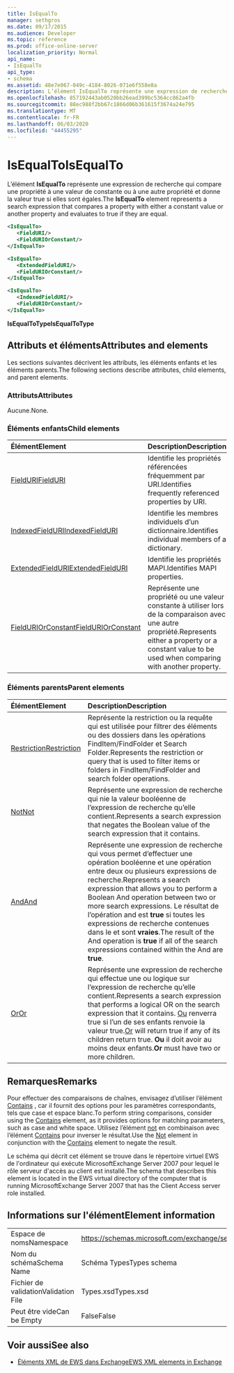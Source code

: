 ```yaml
---
title: IsEqualTo
manager: sethgros
ms.date: 09/17/2015
ms.audience: Developer
ms.topic: reference
ms.prod: office-online-server
localization_priority: Normal
api_name:
- IsEqualTo
api_type:
- schema
ms.assetid: 48e7e067-049c-4184-8026-071e6f558e8a
description: L’élément IsEqualTo représente une expression de recherche qui compare une propriété à une valeur de constante ou à une autre propriété et donne la valeur true si elles sont égales.
ms.openlocfilehash: 857192443ab0520bb26ead399bc5364cc862a4fb
ms.sourcegitcommit: 88ec988f2bb67c1866d06b361615f3674a24e795
ms.translationtype: MT
ms.contentlocale: fr-FR
ms.lasthandoff: 06/03/2020
ms.locfileid: "44455295"
---
```

# <a name="isequalto"></a><span data-ttu-id="c458e-103">IsEqualTo</span><span class="sxs-lookup"><span data-stu-id="c458e-103">IsEqualTo</span></span>

<span data-ttu-id="c458e-104">L’élément **IsEqualTo** représente une expression de recherche qui compare une propriété à une valeur de constante ou à une autre propriété et donne la valeur true si elles sont égales.</span><span class="sxs-lookup"><span data-stu-id="c458e-104">The **IsEqualTo** element represents a search expression that compares a property with either a constant value or another property and evaluates to true if they are equal.</span></span> 
  
```xml
<IsEqualTo>
   <FieldURI/>
   <FieldURIOrConstant/>
</IsEqualTo>
```

```xml
<IsEqualTo>
   <ExtendedFieldURI/>
   <FieldURIOrConstant/>
</IsEqualTo>
```

```xml
<IsEqualTo>
   <IndexedFieldURI/> 
   <FieldURIOrConstant/>
</IsEqualTo>
```

<span data-ttu-id="c458e-105">**IsEqualToType**</span><span class="sxs-lookup"><span data-stu-id="c458e-105">**IsEqualToType**</span></span>

## <a name="attributes-and-elements"></a><span data-ttu-id="c458e-106">Attributs et éléments</span><span class="sxs-lookup"><span data-stu-id="c458e-106">Attributes and elements</span></span>

<span data-ttu-id="c458e-107">Les sections suivantes décrivent les attributs, les éléments enfants et les éléments parents.</span><span class="sxs-lookup"><span data-stu-id="c458e-107">The following sections describe attributes, child elements, and parent elements.</span></span>
  
### <a name="attributes"></a><span data-ttu-id="c458e-108">Attributs</span><span class="sxs-lookup"><span data-stu-id="c458e-108">Attributes</span></span>

<span data-ttu-id="c458e-109">Aucune.</span><span class="sxs-lookup"><span data-stu-id="c458e-109">None.</span></span>
  
### <a name="child-elements"></a><span data-ttu-id="c458e-110">Éléments enfants</span><span class="sxs-lookup"><span data-stu-id="c458e-110">Child elements</span></span>

|<span data-ttu-id="c458e-111">**Élément**</span><span class="sxs-lookup"><span data-stu-id="c458e-111">**Element**</span></span>|<span data-ttu-id="c458e-112">**Description**</span><span class="sxs-lookup"><span data-stu-id="c458e-112">**Description**</span></span>|
|:-----|:-----|
|[<span data-ttu-id="c458e-113">FieldURI</span><span class="sxs-lookup"><span data-stu-id="c458e-113">FieldURI</span></span>](fielduri.md) <br/> |<span data-ttu-id="c458e-114">Identifie les propriétés référencées fréquemment par URI.</span><span class="sxs-lookup"><span data-stu-id="c458e-114">Identifies frequently referenced properties by URI.</span></span>  <br/> |
|[<span data-ttu-id="c458e-115">IndexedFieldURI</span><span class="sxs-lookup"><span data-stu-id="c458e-115">IndexedFieldURI</span></span>](indexedfielduri.md) <br/> |<span data-ttu-id="c458e-116">Identifie les membres individuels d’un dictionnaire.</span><span class="sxs-lookup"><span data-stu-id="c458e-116">Identifies individual members of a dictionary.</span></span>  <br/> |
|[<span data-ttu-id="c458e-117">ExtendedFieldURI</span><span class="sxs-lookup"><span data-stu-id="c458e-117">ExtendedFieldURI</span></span>](extendedfielduri.md) <br/> |<span data-ttu-id="c458e-118">Identifie les propriétés MAPI.</span><span class="sxs-lookup"><span data-stu-id="c458e-118">Identifies MAPI properties.</span></span>  <br/> |
|[<span data-ttu-id="c458e-119">FieldURIOrConstant</span><span class="sxs-lookup"><span data-stu-id="c458e-119">FieldURIOrConstant</span></span>](fielduriorconstant.md) <br/> |<span data-ttu-id="c458e-120">Représente une propriété ou une valeur constante à utiliser lors de la comparaison avec une autre propriété.</span><span class="sxs-lookup"><span data-stu-id="c458e-120">Represents either a property or a constant value to be used when comparing with another property.</span></span>  <br/> |
   
### <a name="parent-elements"></a><span data-ttu-id="c458e-121">Éléments parents</span><span class="sxs-lookup"><span data-stu-id="c458e-121">Parent elements</span></span>

|<span data-ttu-id="c458e-122">**Élément**</span><span class="sxs-lookup"><span data-stu-id="c458e-122">**Element**</span></span>|<span data-ttu-id="c458e-123">**Description**</span><span class="sxs-lookup"><span data-stu-id="c458e-123">**Description**</span></span>|
|:-----|:-----|
|[<span data-ttu-id="c458e-124">Restriction</span><span class="sxs-lookup"><span data-stu-id="c458e-124">Restriction</span></span>](restriction.md) <br/> |<span data-ttu-id="c458e-125">Représente la restriction ou la requête qui est utilisée pour filtrer des éléments ou des dossiers dans les opérations FindItem/FindFolder et Search Folder.</span><span class="sxs-lookup"><span data-stu-id="c458e-125">Represents the restriction or query that is used to filter items or folders in FindItem/FindFolder and search folder operations.</span></span>  <br/> |
|[<span data-ttu-id="c458e-126">Not</span><span class="sxs-lookup"><span data-stu-id="c458e-126">Not</span></span>](not.md) <br/> |<span data-ttu-id="c458e-127">Représente une expression de recherche qui nie la valeur booléenne de l’expression de recherche qu’elle contient.</span><span class="sxs-lookup"><span data-stu-id="c458e-127">Represents a search expression that negates the Boolean value of the search expression that it contains.</span></span>  <br/> |
|[<span data-ttu-id="c458e-128">And</span><span class="sxs-lookup"><span data-stu-id="c458e-128">And</span></span>](and.md) <br/> |<span data-ttu-id="c458e-129">Représente une expression de recherche qui vous permet d’effectuer une opération booléenne et une opération entre deux ou plusieurs expressions de recherche.</span><span class="sxs-lookup"><span data-stu-id="c458e-129">Represents a search expression that allows you to perform a Boolean And operation between two or more search expressions.</span></span> <span data-ttu-id="c458e-130">Le résultat de l’opération and est **true** si toutes les expressions de recherche contenues dans le et sont **vraies**.</span><span class="sxs-lookup"><span data-stu-id="c458e-130">The result of the And operation is **true** if all of the search expressions contained within the And are **true**.</span></span>  <br/> |
|[<span data-ttu-id="c458e-131">Or</span><span class="sxs-lookup"><span data-stu-id="c458e-131">Or</span></span>](or.md) <br/> |<span data-ttu-id="c458e-132">Représente une expression de recherche qui effectue une ou logique sur l’expression de recherche qu’elle contient.</span><span class="sxs-lookup"><span data-stu-id="c458e-132">Represents a search expression that performs a logical OR on the search expression that it contains.</span></span> <span data-ttu-id="c458e-133">[Ou](or.md) renverra true si l’un de ses enfants renvoie la valeur true.</span><span class="sxs-lookup"><span data-stu-id="c458e-133">[Or](or.md) will return true if any of its children return true.</span></span> <span data-ttu-id="c458e-134">**Ou** il doit avoir au moins deux enfants.</span><span class="sxs-lookup"><span data-stu-id="c458e-134">**Or** must have two or more children.</span></span>  <br/> |
   
## <a name="remarks"></a><span data-ttu-id="c458e-135">Remarques</span><span class="sxs-lookup"><span data-stu-id="c458e-135">Remarks</span></span>

<span data-ttu-id="c458e-136">Pour effectuer des comparaisons de chaînes, envisagez d’utiliser l’élément [Contains](contains.md) , car il fournit des options pour les paramètres correspondants, tels que case et espace blanc.</span><span class="sxs-lookup"><span data-stu-id="c458e-136">To perform string comparisons, consider using the [Contains](contains.md) element, as it provides options for matching parameters, such as case and white space.</span></span> <span data-ttu-id="c458e-137">Utilisez l’élément [not](not.md) en combinaison avec l’élément [Contains](contains.md) pour inverser le résultat.</span><span class="sxs-lookup"><span data-stu-id="c458e-137">Use the [Not](not.md) element in conjunction with the [Contains](contains.md) element to negate the result.</span></span> 
  
<span data-ttu-id="c458e-138">Le schéma qui décrit cet élément se trouve dans le répertoire virtuel EWS de l'ordinateur qui exécute MicrosoftExchange Server 2007 pour lequel le rôle serveur d'accès au client est installé.</span><span class="sxs-lookup"><span data-stu-id="c458e-138">The schema that describes this element is located in the EWS virtual directory of the computer that is running MicrosoftExchange Server 2007 that has the Client Access server role installed.</span></span>
  
## <a name="element-information"></a><span data-ttu-id="c458e-139">Informations sur l'élément</span><span class="sxs-lookup"><span data-stu-id="c458e-139">Element information</span></span>

|||
|:-----|:-----|
|<span data-ttu-id="c458e-140">Espace de noms</span><span class="sxs-lookup"><span data-stu-id="c458e-140">Namespace</span></span>  <br/> |https://schemas.microsoft.com/exchange/services/2006/types  <br/> |
|<span data-ttu-id="c458e-141">Nom du schéma</span><span class="sxs-lookup"><span data-stu-id="c458e-141">Schema Name</span></span>  <br/> |<span data-ttu-id="c458e-142">Schéma Types</span><span class="sxs-lookup"><span data-stu-id="c458e-142">Types schema</span></span>  <br/> |
|<span data-ttu-id="c458e-143">Fichier de validation</span><span class="sxs-lookup"><span data-stu-id="c458e-143">Validation File</span></span>  <br/> |<span data-ttu-id="c458e-144">Types.xsd</span><span class="sxs-lookup"><span data-stu-id="c458e-144">Types.xsd</span></span>  <br/> |
|<span data-ttu-id="c458e-145">Peut être vide</span><span class="sxs-lookup"><span data-stu-id="c458e-145">Can be Empty</span></span>  <br/> |<span data-ttu-id="c458e-146">False</span><span class="sxs-lookup"><span data-stu-id="c458e-146">False</span></span>  <br/> |
   
## <a name="see-also"></a><span data-ttu-id="c458e-147">Voir aussi</span><span class="sxs-lookup"><span data-stu-id="c458e-147">See also</span></span>

- [<span data-ttu-id="c458e-148">Éléments XML de EWS dans Exchange</span><span class="sxs-lookup"><span data-stu-id="c458e-148">EWS XML elements in Exchange</span></span>](ews-xml-elements-in-exchange.md)

